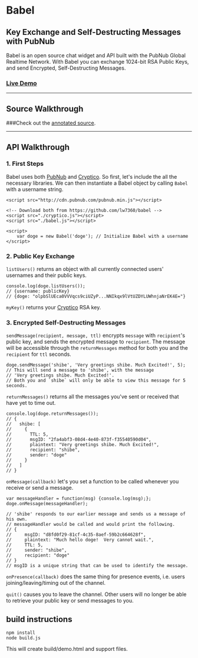 # Babel

## Key Exchange and Self-Destructing Messages with PubNub

Babel is an open source chat widget and API built with the PubNub Global Realtime Network. With Babel you can exchange 1024-bit RSA Public Keys, and send Encrypted, Self-Destructing Messages.

###  [Live Demo](http://pubnub.github.io/secure-key-exchange/)
<!--*  [Annotated Source](http://larrywu.com/babel/docs/annotated-source)
-->
<!--Insert blog posts here as they are posted.-->

------
## Source Walkthrough

###Check out the [annotated source](http://pubnub.github.io/secure-key-exchange/docs/annotated-source).

------

<!--#### Key Generation
First, we have to generate our 1024-bit RSA key. This step is pretty simple with the Cryptico JavaScript library.

	var RSAkey = cryptico.generateRSAKey(1024);
	var publicKey = cryptico.publicKeyString(RSAkey);

Then let's initialize our PubNub client.
	
	var pubnub = PUBNUB.init({
		publish_key : 'demo',
		subscribe_key : 'demo',
		uuid : userName,
		ssl : true
	});
	
`'demo'` can be replaced with your own PubNub `publish_key` and `subscribe_key`, which you can get with your free PubNub [account](http://www.pubnub.com/get-started/).

`userName` should be some unique string that other users will be able to identify you by. By setting `ssl` to `true`, PubNub will be using TLS while transport our data.

#### Key Sharing

Now that we've generated a Public Key and our PubNub client is prepared, we can share our Public Key with others through PubNub.

Let's subscribe to a PubNub channel.

	pubnub.subscribe({
		channel : 'babel',
		callback : function(m) {},
		state : {username : 'doge', publicKey : publicKey}
	});
	
Our channel name in this case is `babel`. `callback` has been set to do nothing, because for now we don't need to do anything when we receive a message. Our `state` has been set to an object containing our username and publicKey.

Now we can use PubNub's presence features to see the public keys of other users subscribed to the `babel` channel.

	pubnub.here_now({
		channel : 'babel',
		state : true,
		callback : function(m) {console.log(m)}
	});
	
`here_now` prints out a list of uuids along with their state. Here's an example of what it might print out.

	{
		occupancy: 1,
		uuids: [
	    	{‘doge’ : "Tknd+V5WrBOujZKHUCS2MYZKhwSUr6Wha...SqlHjVLvDOVmewRjHWC9a5SzQq5/YRhw+7E="}
		]
	}

### 3. Encrypted, Self-Destructing Messages

`babel.js` also has the capabilities to send encrypted, self-destructing messages. Messages are encrypted with 1024-bit RSA, which is performed by a slightly modified [cryptico.js](http://wwwtyro.github.io/cryptico/).
-->

## API Walkthrough

### 1. First Steps
Babel uses both [PubNub](http://www.pubnub.com/) and [Cryptico](http://wwwtyro.github.io/cryptico/). So first, let's include the all the necessary libraries. We can then instantiate a Babel object by calling `Babel` with a username string.

	<script src="http://cdn.pubnub.com/pubnub.min.js"></script>
	
	<!-- Download both from https://github.com/lw7360/babel -->
	<script src="./cryptico.js"></script> 
	<script src="./babel.js"></script>
	
	<script> 
	    var doge = new Babel('doge'); // Initialize Babel with a username
	</script>
	
### 2. Public Key Exchange

`listUsers()` returns an object with all currently connected users' usernames and their public keys.
	
	console.log(doge.listUsers());
	// {username: publicKey}
	// {doge: "olpbSlUEca0VVVqcs9ciUZyP...NNIkqx9lVtUZDYLUWhnjaNrEK4E="}
	
`myKey()` returns your [Cryptico](https://github.com/wwwtyro/cryptico) RSA key. 

### 3. Encrypted Self-Destructing Messages

`sendMessage(recipient, message, ttl)` encrypts `message` with `recipient`'s public key, and sends the encrypted message to `recipient`. The message will be accessible through the `returnMessages` method for both you and the `recipient` for `ttl` seconds.

	doge.sendMessage('shibe', 'Very greetings shibe. Much Excited!', 5);
	// This will send a message to 'shibe', with the message 
	// 'Very greetings shibe. Much Excited!'. 
	// Both you and `shibe` will only be able to view this message for 5 seconds.
	
`returnMessages()` returns all the messages you've sent or received that have yet to time out.

	console.log(doge.returnMessages());
	// {
	//   shibe: [
	//	   {
	//       TTL: 5,
	//       msgID: "2fa4abf3-08d4-4e40-873f-f35540590d04",
	//       plaintext: "Very greetings shibe. Much Excited!",
	//       recipient: "shibe",
	//       sender: "doge"
	//     }
	//   ]
	// }
	

`onMessage(callback)` let's you set a function to be called whenever you receive or send a message.

    var	messageHandler = function(msg) {console.log(msg);};
	doge.onMessage(messageHandler);
	
	// 'shibe' responds to our earlier message and sends us a message of his own.
	// messageHandler would be called and would print the following.
	// {
	//     msgID: "d8fd0f29-81cf-4c35-8aef-59b2c664628f", 
	//     plaintext: "Much hello doge!  Very cannot wait.", 
	//     TTL: 5, 
	//     sender: "shibe", 
	//     recipient: "doge"
	// }
	// msgID is a unique string that can be used to identify the message.

`onPresence(callback)` does the same thing for presence events, i.e. users joining/leaving/timing out of the channel.

`quit()` causes you to leave the channel. Other users will no longer be able to retrieve your public key or send messages to you.



## build instructions

```
npm install
node build.js
```
This will create build/demo.html and support files.


